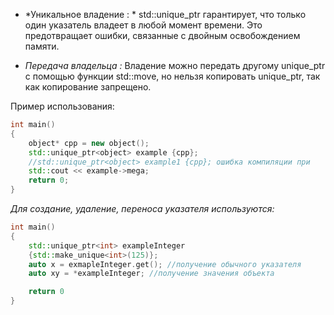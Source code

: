 - *Уникальное владение : * 
  std::unique_ptr гарантирует, что только один указатель владеет в любой момент времени. Это предотвращает ошибки, связанные с двойным освобождением памяти. 
  
- *Передача владельца :* 
  Владение можно передать другому unique_ptr c помощью функции std::move, но нельзя копировать unique_ptr, так как копирование запрещено.

Пример использования: 
```cpp
int main()  
{  
    object* cpp = new object();  
    std::unique_ptr<object> example {cpp};
    //std::unique_ptr<object> example1 {cpp}; ошибка компиляции при                                            добавление данной строки
    std::cout << example->mega;  
    return 0;  
}
```

*Для создание, удаление, переноса указателя используются:*

```cpp
int main()
{
	std::unique_ptr<int> exampleInteger 
	{std::make_unique<int>(125)};
	auto x = exmapleInteger.get(); //получение обычного указателя 
	auto xy = *exampleInteger; //получение значения объекта

	return 0 
}
```